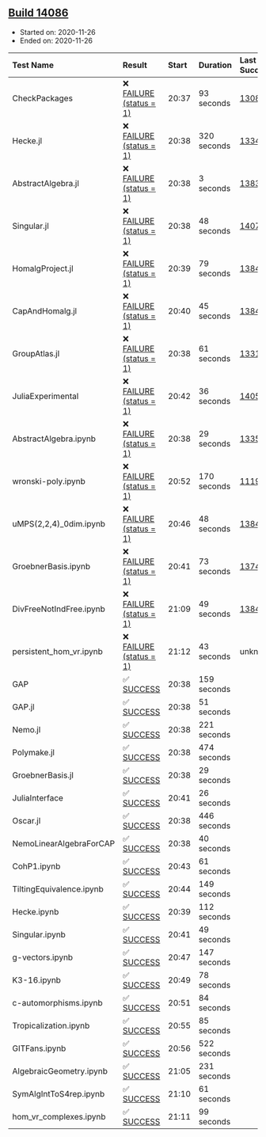 ## [Build 14086](https://oscarci.mathematik.uni-kl.de/job/oscar/14086/)

* Started on: 2020-11-26
* Ended on: 2020-11-26

| Test Name    | Result | Start | Duration | Last Success | First Failure |
|:-------------|:-------|:------|:---------|:-------------|:--------------|
| CheckPackages | ❌ [FAILURE (status = 1)](https://oscarci.mathematik.uni-kl.de/job/oscar/14086/artifact/logs/build-14086/CheckPackages.log) | 20:37 | 93 seconds | [13085](https://oscarci.mathematik.uni-kl.de/job/oscar/13085/) | [13086](https://oscarci.mathematik.uni-kl.de/job/oscar/13086/) |
| Hecke.jl | ❌ [FAILURE (status = 1)](https://oscarci.mathematik.uni-kl.de/job/oscar/14086/artifact/logs/build-14086/Hecke.jl.log) | 20:38 | 320 seconds | [13341](https://oscarci.mathematik.uni-kl.de/job/oscar/13341/) | [13342](https://oscarci.mathematik.uni-kl.de/job/oscar/13342/) |
| AbstractAlgebra.jl | ❌ [FAILURE (status = 1)](https://oscarci.mathematik.uni-kl.de/job/oscar/14086/artifact/logs/build-14086/AbstractAlgebra.jl.log) | 20:38 | 3 seconds | [13837](https://oscarci.mathematik.uni-kl.de/job/oscar/13837/) | [13838](https://oscarci.mathematik.uni-kl.de/job/oscar/13838/) |
| Singular.jl | ❌ [FAILURE (status = 1)](https://oscarci.mathematik.uni-kl.de/job/oscar/14086/artifact/logs/build-14086/Singular.jl.log) | 20:38 | 48 seconds | [14078](https://oscarci.mathematik.uni-kl.de/job/oscar/14078/) | [14079](https://oscarci.mathematik.uni-kl.de/job/oscar/14079/) |
| HomalgProject.jl | ❌ [FAILURE (status = 1)](https://oscarci.mathematik.uni-kl.de/job/oscar/14086/artifact/logs/build-14086/HomalgProject.jl.log) | 20:39 | 79 seconds | [13845](https://oscarci.mathematik.uni-kl.de/job/oscar/13845/) | [13846](https://oscarci.mathematik.uni-kl.de/job/oscar/13846/) |
| CapAndHomalg.jl | ❌ [FAILURE (status = 1)](https://oscarci.mathematik.uni-kl.de/job/oscar/14086/artifact/logs/build-14086/CapAndHomalg.jl.log) | 20:40 | 45 seconds | [13845](https://oscarci.mathematik.uni-kl.de/job/oscar/13845/) | [13846](https://oscarci.mathematik.uni-kl.de/job/oscar/13846/) |
| GroupAtlas.jl | ❌ [FAILURE (status = 1)](https://oscarci.mathematik.uni-kl.de/job/oscar/14086/artifact/logs/build-14086/GroupAtlas.jl.log) | 20:38 | 61 seconds | [13311](https://oscarci.mathematik.uni-kl.de/job/oscar/13311/) | [13312](https://oscarci.mathematik.uni-kl.de/job/oscar/13312/) |
| JuliaExperimental | ❌ [FAILURE (status = 1)](https://oscarci.mathematik.uni-kl.de/job/oscar/14086/artifact/logs/build-14086/JuliaExperimental.log) | 20:42 | 36 seconds | [14052](https://oscarci.mathematik.uni-kl.de/job/oscar/14052/) | [14053](https://oscarci.mathematik.uni-kl.de/job/oscar/14053/) |
| AbstractAlgebra.ipynb | ❌ [FAILURE (status = 1)](https://oscarci.mathematik.uni-kl.de/job/oscar/14086/artifact/logs/build-14086/AbstractAlgebra.ipynb.log) | 20:38 | 29 seconds | [13355](https://oscarci.mathematik.uni-kl.de/job/oscar/13355/) | [13356](https://oscarci.mathematik.uni-kl.de/job/oscar/13356/) |
| wronski-poly.ipynb | ❌ [FAILURE (status = 1)](https://oscarci.mathematik.uni-kl.de/job/oscar/14086/artifact/logs/build-14086/wronski-poly.ipynb.log) | 20:52 | 170 seconds | [11192](https://oscarci.mathematik.uni-kl.de/job/oscar/11192/) | [11193](https://oscarci.mathematik.uni-kl.de/job/oscar/11193/) |
| uMPS(2,2,4)_0dim.ipynb | ❌ [FAILURE (status = 1)](https://oscarci.mathematik.uni-kl.de/job/oscar/14086/artifact/logs/build-14086/uMPS-2-2-4-_0dim.ipynb.log) | 20:46 | 48 seconds | [13841](https://oscarci.mathematik.uni-kl.de/job/oscar/13841/) | [13842](https://oscarci.mathematik.uni-kl.de/job/oscar/13842/) |
| GroebnerBasis.ipynb | ❌ [FAILURE (status = 1)](https://oscarci.mathematik.uni-kl.de/job/oscar/14086/artifact/logs/build-14086/GroebnerBasis.ipynb.log) | 20:41 | 73 seconds | [13748](https://oscarci.mathematik.uni-kl.de/job/oscar/13748/) | [13749](https://oscarci.mathematik.uni-kl.de/job/oscar/13749/) |
| DivFreeNotIndFree.ipynb | ❌ [FAILURE (status = 1)](https://oscarci.mathematik.uni-kl.de/job/oscar/14086/artifact/logs/build-14086/DivFreeNotIndFree.ipynb.log) | 21:09 | 49 seconds | [13845](https://oscarci.mathematik.uni-kl.de/job/oscar/13845/) | [13846](https://oscarci.mathematik.uni-kl.de/job/oscar/13846/) |
| persistent_hom_vr.ipynb | ❌ [FAILURE (status = 1)](https://oscarci.mathematik.uni-kl.de/job/oscar/14086/artifact/logs/build-14086/persistent_hom_vr.ipynb.log) | 21:12 | 43 seconds | unknown | unknown |
| GAP | ✅ [SUCCESS](https://oscarci.mathematik.uni-kl.de/job/oscar/14086/artifact/logs/build-14086/GAP.log) | 20:38 | 159 seconds |  |  |
| GAP.jl | ✅ [SUCCESS](https://oscarci.mathematik.uni-kl.de/job/oscar/14086/artifact/logs/build-14086/GAP.jl.log) | 20:38 | 51 seconds |  |  |
| Nemo.jl | ✅ [SUCCESS](https://oscarci.mathematik.uni-kl.de/job/oscar/14086/artifact/logs/build-14086/Nemo.jl.log) | 20:38 | 221 seconds |  |  |
| Polymake.jl | ✅ [SUCCESS](https://oscarci.mathematik.uni-kl.de/job/oscar/14086/artifact/logs/build-14086/Polymake.jl.log) | 20:38 | 474 seconds |  |  |
| GroebnerBasis.jl | ✅ [SUCCESS](https://oscarci.mathematik.uni-kl.de/job/oscar/14086/artifact/logs/build-14086/GroebnerBasis.jl.log) | 20:38 | 29 seconds |  |  |
| JuliaInterface | ✅ [SUCCESS](https://oscarci.mathematik.uni-kl.de/job/oscar/14086/artifact/logs/build-14086/JuliaInterface.log) | 20:41 | 26 seconds |  |  |
| Oscar.jl | ✅ [SUCCESS](https://oscarci.mathematik.uni-kl.de/job/oscar/14086/artifact/logs/build-14086/Oscar.jl.log) | 20:38 | 446 seconds |  |  |
| NemoLinearAlgebraForCAP | ✅ [SUCCESS](https://oscarci.mathematik.uni-kl.de/job/oscar/14086/artifact/logs/build-14086/NemoLinearAlgebraForCAP.log) | 20:38 | 40 seconds |  |  |
| CohP1.ipynb | ✅ [SUCCESS](https://oscarci.mathematik.uni-kl.de/job/oscar/14086/artifact/logs/build-14086/CohP1.ipynb.log) | 20:43 | 61 seconds |  |  |
| TiltingEquivalence.ipynb | ✅ [SUCCESS](https://oscarci.mathematik.uni-kl.de/job/oscar/14086/artifact/logs/build-14086/TiltingEquivalence.ipynb.log) | 20:44 | 149 seconds |  |  |
| Hecke.ipynb | ✅ [SUCCESS](https://oscarci.mathematik.uni-kl.de/job/oscar/14086/artifact/logs/build-14086/Hecke.ipynb.log) | 20:39 | 112 seconds |  |  |
| Singular.ipynb | ✅ [SUCCESS](https://oscarci.mathematik.uni-kl.de/job/oscar/14086/artifact/logs/build-14086/Singular.ipynb.log) | 20:41 | 49 seconds |  |  |
| g-vectors.ipynb | ✅ [SUCCESS](https://oscarci.mathematik.uni-kl.de/job/oscar/14086/artifact/logs/build-14086/g-vectors.ipynb.log) | 20:47 | 147 seconds |  |  |
| K3-16.ipynb | ✅ [SUCCESS](https://oscarci.mathematik.uni-kl.de/job/oscar/14086/artifact/logs/build-14086/K3-16.ipynb.log) | 20:49 | 78 seconds |  |  |
| c-automorphisms.ipynb | ✅ [SUCCESS](https://oscarci.mathematik.uni-kl.de/job/oscar/14086/artifact/logs/build-14086/c-automorphisms.ipynb.log) | 20:51 | 84 seconds |  |  |
| Tropicalization.ipynb | ✅ [SUCCESS](https://oscarci.mathematik.uni-kl.de/job/oscar/14086/artifact/logs/build-14086/Tropicalization.ipynb.log) | 20:55 | 85 seconds |  |  |
| GITFans.ipynb | ✅ [SUCCESS](https://oscarci.mathematik.uni-kl.de/job/oscar/14086/artifact/logs/build-14086/GITFans.ipynb.log) | 20:56 | 522 seconds |  |  |
| AlgebraicGeometry.ipynb | ✅ [SUCCESS](https://oscarci.mathematik.uni-kl.de/job/oscar/14086/artifact/logs/build-14086/AlgebraicGeometry.ipynb.log) | 21:05 | 231 seconds |  |  |
| SymAlgIntToS4rep.ipynb | ✅ [SUCCESS](https://oscarci.mathematik.uni-kl.de/job/oscar/14086/artifact/logs/build-14086/SymAlgIntToS4rep.ipynb.log) | 21:10 | 61 seconds |  |  |
| hom_vr_complexes.ipynb | ✅ [SUCCESS](https://oscarci.mathematik.uni-kl.de/job/oscar/14086/artifact/logs/build-14086/hom_vr_complexes.ipynb.log) | 21:11 | 99 seconds |  |  |
